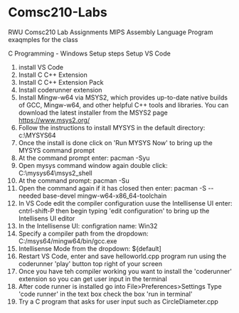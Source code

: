 # Comsc210-Labs
RWU Comsc210 Lab Assignments
MIPS Assembly Language Program exaqmples for the class


C Programming - Windows Setup steps
Setup VS Code
1. install VS Code
2. Install C C++ Extension
3. Install C C++ Extension Pack
4. Install coderunner extension
5. Install Mingw-w64 via MSYS2, which provides up-to-date native builds of GCC, Mingw-w64, 
and other helpful C++ tools and libraries. You can download the latest installer from the MSYS2 page
https://www.msys2.org/
5. Follow the instructions to install MYSYS in the default directory: c:\MYSYS64
6. Once the install is done click on 'Run MYSYS Now' to bring up the MYSYS command prompt
7. At the command prompt enter: pacman -Syu
8. Open mysys command window again double click: C:\mysys64\msys2_shell
9. At the command prompt: pacman -Su
10. Open the command again if it has closed then enter: pacman -S --needed base-devel mingw-w64-x86_64-toolchain
11. In VS Code edit the compiler configuration uuse the Intellisense UI enter: cntrl-shift-P then begin typing 'edit configuration' to bring up the Intellisens UI editor
12. In the Intellisense UI:  configration name: Win32
13. Specify a compiler path from the dropdown: C:/msys64/mingw64/bin/gcc.exe
14. Intellisense Mode from the dropdown: ${default]
15. Restart VS Code, enter and save helloworld.cpp program run using the coderunner 'play' button top right of your screen
16. Once you have teh compiler working you want to install the 'coderunner' extension so you can get user input in the terminal
17. After code runner is installed go into File>Preferences>Settings Type 'code runner' in the text box check the box 'run in terminal'
18. Try a C program that asks for user input such as CircleDiameter.cpp
